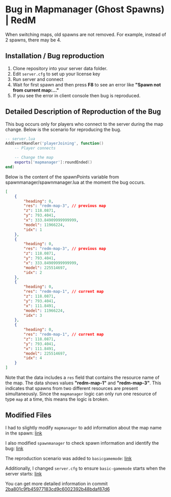 # Bug in Mapmanager (Ghost Spawns) | RedM

When switching maps, old spawns are not removed. For example, instead of 2 spawns, there may be 4.


## Installation / Bug reproduction

1. Clone repository into your server data folder.
2. Edit `server.cfg` to set up your license key
3. Run server and connect
4. Wait for first spawn and then press **F8** to see an error like **"Spawn not from current map:..."** 
5. If you see the error in client console then bug is reproduced.


## Detailed Description of Reproduction of the Bug

This bug occurs only for players who connect to the server during the map change. Below is the scenario for reproducing the bug.

```lua
-- server.lua
AddEventHandler('playerJoining', function()
    -- Player connects

    -- Change the map
    exports['mapmanager']:roundEnded()
end)
```

Below is the content of the spawnPoints variable from spawnmanager/spawnmanager.lua at the moment the bug occurs.

```json
[
    {
        "heading": 0,
        "res": "redm-map-3", // previous map
        "z": 118.0871,
        "y": 793.4041,
        "x": 333.84909999999999,
        "model": 11966224,
        "idx": 1
    },
    {
        "heading": 0,
        "res": "redm-map-3", // previous map
        "z": 118.0871,
        "y": 793.4041,
        "x": 333.84909999999999,
        "model": 225514697,
        "idx": 2
    },
    {
        "heading": 0,
        "res": "redm-map-1", // current map
        "z": 118.0871,
        "y": 793.4041,
        "x": 111.8491,
        "model": 11966224,
        "idx": 3
    },
    {
        "heading": 0,
        "res": "redm-map-1", // current map
        "z": 118.0871,
        "y": 793.4041,
        "x": 111.8491,
        "model": 225514697,
        "idx": 4
    }
]
```

Note that the data includes a `res` field that contains the resource name of the map. The data shows values **"redm-map-1"** and **"redm-map-3"**. This indicates that spawns from two different resources are present simultaneously. Since the `mapmanager` logic can only run one resource of type `map` at a time, this means the logic is broken.

## Modified Files

I had to slightly modify `mapmanager` to add information about the map name in the spawn: [link](resources/[managers]/mapmanager/mapmanager_shared.lua#52)

I also modified `spawnmanager` to check spawn information and identify the bug: [link](resources/[managers]/spawnmanager/spawnmanager.lua#4)

The reproduction scenario was added to `basicgamemode`: [link](resources/[gamemodes]/basic-gamemode/basic_server.lua)

Additionally, I changed `server.cfg` to ensure `basic-gamemode` starts when the server starts: [link](server.cfg#28)

You can get more detailed information in commit [2ba801c9fb45977183cd9c6002392b48bdaf87d6](https://github.com/draobrehtom/redm-mapmanager-bug/commit/2ba801c9fb45977183cd9c6002392b48bdaf87d6)

